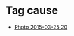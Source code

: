 <!--
title: Tag cause
date: 2020-06-28T14:38:48.013Z
tags:
-->
# Tag cause

 * [Photo 2015-03-25 20](114607145132.md)